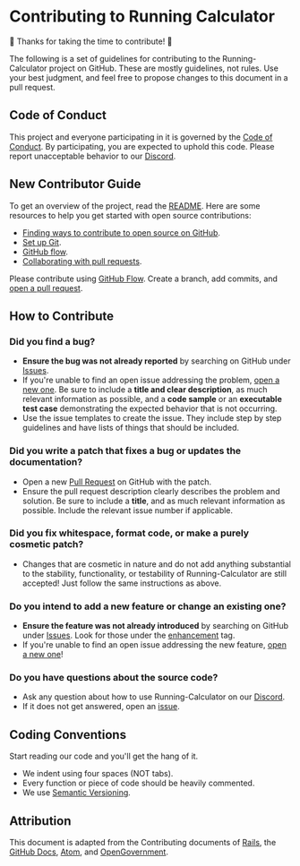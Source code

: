 # Contributing to Running Calculator

🎉 Thanks for taking the time to contribute! 🎉

The following is a set of guidelines for contributing to the Running-Calculator project on GitHub. These are mostly guidelines, not rules. Use your best judgment, and feel free to propose changes to this document in a pull request.

## Code of Conduct

This project and everyone participating in it is governed by the [Code of Conduct](https://github.com/willtheorangeguy/Running-Calculator/blob/main/CODE_OF_CONDUCT.md). By participating, you are expected to uphold this code. Please report unacceptable behavior to our [Discord](https://discord.gg/2eBHwHaPWp).

## New Contributor Guide

To get an overview of the project, read the [README](README.md). Here are some resources to help you get started with open source contributions:

- [Finding ways to contribute to open source on GitHub](https://docs.github.com/en/get-started/exploring-projects-on-github/finding-ways-to-contribute-to-open-source-on-github).
- [Set up Git](https://docs.github.com/en/get-started/quickstart/set-up-git).
- [GitHub flow](https://docs.github.com/en/get-started/quickstart/github-flow).
- [Collaborating with pull requests](https://docs.github.com/en/github/collaborating-with-pull-requests).

Please contribute using [GitHub Flow](https://guides.github.com/introduction/flow). Create a branch, add commits, and [open a pull request](https://github.com/willtheorangeguy/Running-Calculator/compare).

## How to Contribute

### Did you find a bug?

- **Ensure the bug was not already reported** by searching on GitHub under [Issues](https://github.com/willtheorangeguy/Running-Calculator/issues).
- If you're unable to find an open issue addressing the problem, [open a new one](https://github.com/willtheorangeguy/Running-Calculator/issues/new). Be sure to include a **title and clear description**, as much relevant information as possible, and a **code sample** or an **executable test case** demonstrating the expected behavior that is not occurring.
- Use the issue templates to create the issue. They include step by step guidelines and have lists of things that should be included.

### Did you write a patch that fixes a bug or updates the documentation?

- Open a new [Pull Request](https://github.com/willtheorangeguy/Running-Calculator/pulls) on GitHub with the patch.
- Ensure the pull request description clearly describes the problem and solution. Be sure to include a **title**, and as much relevant information as possible. Include the relevant issue number if applicable.

### Did you fix whitespace, format code, or make a purely cosmetic patch?

- Changes that are cosmetic in nature and do not add anything substantial to the stability, functionality, or testability of Running-Calculator are still accepted! Just follow the same instructions as above.

### Do you intend to add a new feature or change an existing one?

- **Ensure the feature was not already introduced** by searching on GitHub under [Issues](https://github.com/willtheorangeguy/Running-Calculator/issues). Look for those under the [enhancement](https://github.com/willtheorangeguy/Running-Calculator/issues?q=is%3Aissue+is%3Aopen+label%3Aenhancement) tag.
- If you're unable to find an open issue addressing the new feature, [open a new one](https://github.com/willtheorangeguy/Running-Calculator/issues/new)!

### Do you have questions about the source code?

- Ask any question about how to use Running-Calculator on our [Discord](https://discord.gg/YFMcACG9rh).
- If it does not get answered, open an [issue](https://github.com/willtheorangeguy/Running-Calculator/issues/new).  

## Coding Conventions

Start reading our code and you'll get the hang of it.

- We indent using four spaces (NOT tabs).
- Every function or piece of code should be heavily commented.
- We use [Semantic Versioning](https://semver.org/).

## Attribution

This document is adapted from the Contributing documents of [Rails](https://github.com/rails/rails/blob/main/CONTRIBUTING.md), the [GitHub Docs](https://github.com/github/docs/blob/main/CONTRIBUTING.md), [Atom](https://github.com/atom/atom/blob/master/CONTRIBUTING.md), and [OpenGovernment](https://github.com/opengovernment/opengovernment/blob/master/CONTRIBUTING.md?plain=1).  
